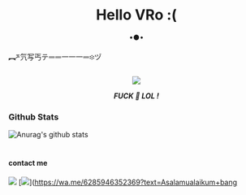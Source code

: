 <h1 align="center"> Hello VRo :( </h1>
<p align="center">
•●•
</p>
</p> ︻ཬ氕写丐テᆖᆖ一一一ᆖ፨ヅ 
<p align="center">
<img src="https://giffiles.alphacoders.com/120/120248.gif">
</p>
<p align="center">
<i> <b> FUCK 🖕 LOL ! </b> </i>
</p

#
### Github Stats
![Anurag's github stats](https://github-readme-stats.vercel.app/api?username=RFSID&show_icons=true&theme=radical)<br>
#
#### contact me
[![](https://img.shields.io/badge/Facebook-blue?logo=Facebook&logoColor=blue&labelColor=white)](https://www.facebook.com/hakiki.ganz.28.29.29.42)
[![](https://img.shields.io/badge/Whatsapp-CHAT-red?logo=Whatsapp&logoColor=Brightgreen&labelColor=white)](https://wa.me/6285946352369?text=Asalamualaikum+bang
